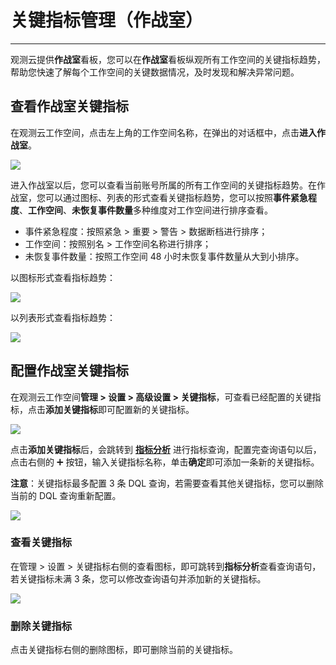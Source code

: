 # 关键指标管理（作战室）
---

观测云提供**作战室**看板，您可以在**作战室**看板纵观所有工作空间的关键指标趋势，帮助您快速了解每个工作空间的关键数据情况，及时发现和解决异常问题。

## 查看作战室关键指标

在观测云工作空间，点击左上角的工作空间名称，在弹出的对话框中，点击**进入作战室**。

![](../img/3.key_metrics_4.png)

进入作战室以后，您可以查看当前账号所属的所有工作空间的关键指标趋势。在作战室，您可以通过图标、列表的形式查看关键指标趋势，您可以按照**事件紧急程度**、**工作空间**、**未恢复事件数量**多种维度对工作空间进行排序查看。

- 事件紧急程度：按照紧急 > 重要 > 警告 > 数据断档进行排序；  
- 工作空间：按照别名 > 工作空间名称进行排序；           
- 未恢复事件数量：按照工作空间 48 小时未恢复事件数量从大到小排序。    

以图标形式查看指标趋势：

![](../img/3.key_metrics_5.2.png)

以列表形式查看指标趋势：

![](../img/3.key_metrics_6.1.png)


## 配置作战室关键指标

在观测云工作空间**管理 > 设置 > 高级设置 > 关键指标**，可查看已经配置的关键指标，点击**添加关键指标**即可配置新的关键指标。

![](../img/3.key_metrics_2.png)

点击**添加关键指标**后，会跳转到 **[指标分析](../../metrics/explorer.md)** 进行指标查询，配置完查询语句以后，点击右侧的 :heavy_plus_sign: 按钮，输入关键指标名称，单击**确定**即可添加一条新的关键指标。

**注意**：关键指标最多配置 3 条 DQL 查询，若需要查看其他关键指标，您可以删除当前的 DQL 查询重新配置。

![](../img/3.key_metrics_1.png)



### 查看关键指标

在管理 > 设置 > 关键指标右侧的查看图标，即可跳转到**指标分析**查看查询语句，若关键指标未满 3 条，您可以修改查询语句并添加新的关键指标。

![](../img/3.key_metrics_3.gif)



### 删除关键指标

点击关键指标右侧的删除图标，即可删除当前的关键指标。
